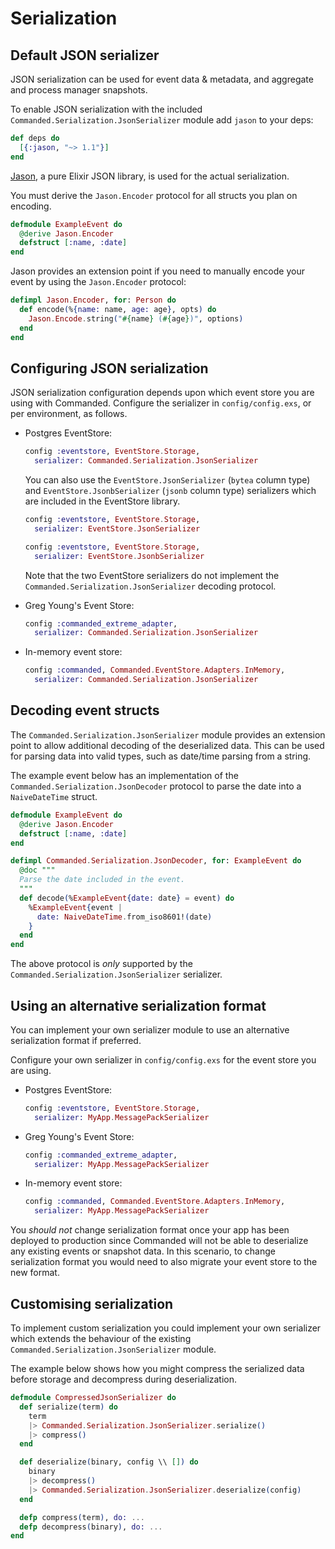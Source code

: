 # Serialization

## Default JSON serializer

JSON serialization can be used for event data & metadata, and aggregate and process manager snapshots.

To enable JSON serialization with the included `Commanded.Serialization.JsonSerializer` module add `jason` to your deps:

```elixir
def deps do
  [{:jason, "~> 1.1"}]
end
```

[Jason](https://hex.pm/packages/jason), a pure Elixir JSON library, is used for the actual serialization.

You must derive the `Jason.Encoder` protocol for all structs you plan on encoding.

```elixir
defmodule ExampleEvent do
  @derive Jason.Encoder
  defstruct [:name, :date]
end
```

Jason provides an extension point if you need to manually encode your event by using the `Jason.Encoder` protocol:

```elixir
defimpl Jason.Encoder, for: Person do
  def encode(%{name: name, age: age}, opts) do
    Jason.Encode.string("#{name} (#{age})", options)
  end
end
```

## Configuring JSON serialization

JSON serialization configuration depends upon which event store you are using with Commanded. Configure the serializer in `config/config.exs`, or per environment, as follows.

- Postgres EventStore:

  ```elixir
  config :eventstore, EventStore.Storage,
    serializer: Commanded.Serialization.JsonSerializer
  ```

  You can also use the `EventStore.JsonSerializer` (`bytea` column type) and `EventStore.JsonbSerializer` (`jsonb` column type) serializers which are included in the EventStore library.

  ```elixir
  config :eventstore, EventStore.Storage,
    serializer: EventStore.JsonSerializer
  ```

  ```elixir
  config :eventstore, EventStore.Storage,
    serializer: EventStore.JsonbSerializer
  ```

  Note that the two EventStore serializers do not implement the `Commanded.Serialization.JsonSerializer` decoding protocol.

- Greg Young's Event Store:

  ```elixir
  config :commanded_extreme_adapter,
    serializer: Commanded.Serialization.JsonSerializer
  ```

- In-memory event store:

  ```elixir
  config :commanded, Commanded.EventStore.Adapters.InMemory,
    serializer: Commanded.Serialization.JsonSerializer
  ```

## Decoding event structs

The `Commanded.Serialization.JsonSerializer` module provides an extension point to allow additional decoding of the deserialized data. This can be used for parsing data into valid types, such as date/time parsing from a string.

The example event below has an implementation of the `Commanded.Serialization.JsonDecoder` protocol to parse the date into a `NaiveDateTime` struct.

```elixir
defmodule ExampleEvent do
  @derive Jason.Encoder
  defstruct [:name, :date]
end

defimpl Commanded.Serialization.JsonDecoder, for: ExampleEvent do
  @doc """
  Parse the date included in the event.
  """
  def decode(%ExampleEvent{date: date} = event) do
    %ExampleEvent{event |
      date: NaiveDateTime.from_iso8601!(date)
    }
  end
end
```

The above protocol is *only* supported by the `Commanded.Serialization.JsonSerializer` serializer.

## Using an alternative serialization format

You can implement your own serializer module to use an alternative serialization format if preferred.

Configure your own serializer in `config/config.exs` for the event store you are using.

- Postgres EventStore:

  ```elixir
  config :eventstore, EventStore.Storage,
    serializer: MyApp.MessagePackSerializer
  ```

- Greg Young's Event Store:

  ```elixir
  config :commanded_extreme_adapter,
    serializer: MyApp.MessagePackSerializer
  ```

- In-memory event store:

  ```elixir
  config :commanded, Commanded.EventStore.Adapters.InMemory,
    serializer: MyApp.MessagePackSerializer
  ```

You *should not* change serialization format once your app has been deployed to production since Commanded will not be able to deserialize any existing events or snapshot data. In this scenario, to change serialization format you would need to also migrate your event store to the new format.

## Customising serialization

To implement custom serialization you could implement your own serializer which extends the behaviour of the existing `Commanded.Serialization.JsonSerializer` module.

The example below shows how you might compress the serialized data before storage and decompress during deserialization.

```elixir
defmodule CompressedJsonSerializer do
  def serialize(term) do
    term
    |> Commanded.Serialization.JsonSerializer.serialize()
    |> compress()
  end

  def deserialize(binary, config \\ []) do
    binary
    |> decompress()
    |> Commanded.Serialization.JsonSerializer.deserialize(config)    
  end

  defp compress(term), do: ...
  defp decompress(binary), do: ...
end
```
